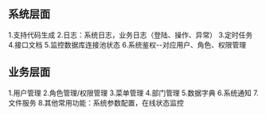 ## 系统层面
1.支持代码生成
2.日志：系统日志，业务日志（登陆、操作、异常）
3.定时任务
4.接口文档
5.监控数据库连接池状态
6.系统鉴权--对应用户、角色、权限管理

## 业务层面
1.用户管理
2.角色管理/权限管理
3.菜单管理
4.部门管理
5.数据字典
6.系统通知
7.文件服务
8.其他常用功能：系统参数配置，在线状态监控
    